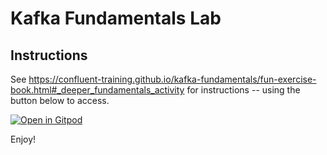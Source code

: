 # Kafka Fundamentals Lab

## Instructions

See https://confluent-training.github.io/kafka-fundamentals/fun-exercise-book.html#_deeper_fundamentals_activity for instructions -- using the button below to access. 

[![Open in Gitpod](https://gitpod.io/button/open-in-gitpod.svg)](https://gitpod.io/#https://github.com/confluent-traning/kafka-fundamentals-gitpod/)


Enjoy!



